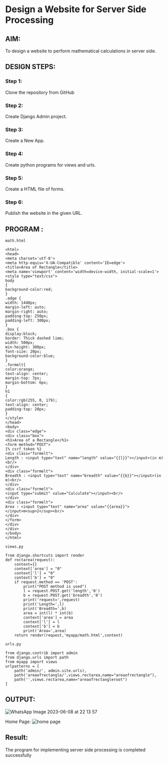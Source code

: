 # Design a Website for Server Side Processing

## AIM:
To design a website to perform mathematical calculations in server side.

## DESIGN STEPS:

### Step 1:
Clone the repository from GitHub


### Step 2:
Create Django Admin project.


### Step 3:
Create a New App.


### Step 4:
Create python programs for views and urls.


### Step 5:
Create a HTML file of forms.


### Step 6:
Publish the website in the given URL.

## PROGRAM :
```
math.html

<html>
<head>
<meta charset='utf-8'>
<meta http-equiv='X-UA-Compatible' content='IE=edge'>
<title>Area of Rectangle</title>
<meta name='viewport' content='width=device-width, initial-scale=1'>
<style type="text/css">
body 
{
background-color:red;
}
.edge {
width: 1440px;
margin-left: auto;
margin-right: auto;
padding-top: 250px;
padding-left: 300px;
}
.box {
display:block;
border: Thick dashed lime;
width: 500px;
min-height: 300px;
font-size: 20px;
background-color:blue;
}
.formelt{
color:orange;
text-align: center;
margin-top: 7px;
margin-bottom: 6px;
}
h1
{
color:rgb(255, 0, 179);
text-align: center;
padding-top: 20px;
}
</style>
</head>
<body>
<div class="edge">
<div class="box">
<h1>Area of a Rectangle</h1>
<form method="POST">
{% csrf_token %}
<div class="formelt">
Length : <input type="text" name="length" value="{{l}}"></input>(in m)<br/>
</div>
<div class="formelt">
Breadth : <input type="text" name="breadth" value="{{b}}"></input>(in m)<br/>
</div>
<div class="formelt">
<input type="submit" value="Calculate"></input><br/>
</div>
<div class="formelt">
Area : <input type="text" name="area" value="{{area}}"></input>m<sup>2</sup><br/>
</div>
</form>
</div>
</div>
</body>
</html>

views.py

from django.shortcuts import render
def rectarea(request):
    context={}
    context['area'] = "0"
    context['l'] = "0"
    context['b'] = "0"
    if request.method == 'POST':
        print("POST method is used")
        l = request.POST.get('length','0')
        b = request.POST.get('breadth','0')
        print('request=',request)
        print('Length=',l)
        print('Breadth=',b)
        area = int(l) * int(b)
        context['area'] = area
        context['l'] = l
        context['b'] = b
        print('Area=',area)
    return render(request,'myapp/math.html',context)

urls.py

from django.contrib import admin
from django.urls import path
from myapp import views
urlpatterns = [
    path('admin/', admin.site.urls),
    path('areaofrectangle/',views.rectarea,name="areaofrectangle"),
    path('',views.rectarea,name="areaofrectangleroot")
]
```

## OUTPUT:
![WhatsApp Image 2023-06-08 at 22 13 57](https://github.com/shashinprasad/serversideprocessing/assets/129143499/dfe005f9-94ac-481f-8ef7-6cefec7b01ba)


Home Page:
![home page](https://github.com/shashinprasad/serversideprocessing/assets/129143499/b79b5ed6-9265-4f75-a7df-bea30feac3cc)


## Result:
The program for implementing server side processing is completed successfully

